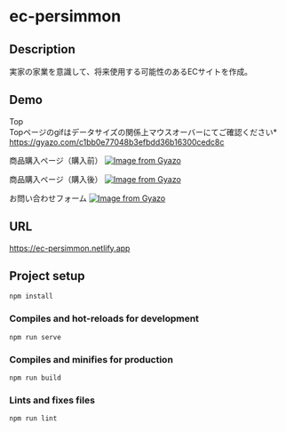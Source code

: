 # ec-persimmon

## Description

実家の家業を意識して、将来使用する可能性のあるECサイトを作成。

## Demo
Top<br>
Topページのgifはデータサイズの関係上マウスオーバーにてご確認ください*
https://gyazo.com/c1bb0e77048b3efbdd36b16300cedc8c

商品購入ページ（購入前）
[![Image from Gyazo](https://i.gyazo.com/8e7da9a9758de7efdbebd073b73adf93.gif)](https://gyazo.com/8e7da9a9758de7efdbebd073b73adf93)

商品購入ページ（購入後）
[![Image from Gyazo](https://i.gyazo.com/6a6bdfd9a602ec64514d7233e49d96f4.gif)](https://gyazo.com/6a6bdfd9a602ec64514d7233e49d96f4)

お問い合わせフォーム
[![Image from Gyazo](https://i.gyazo.com/f144ab7c9aeb110e1e826dd69a7657bb.gif)](https://gyazo.com/f144ab7c9aeb110e1e826dd69a7657bb)

## URL

https://ec-persimmon.netlify.app







## Project setup
```
npm install
```

### Compiles and hot-reloads for development
```
npm run serve
```

### Compiles and minifies for production
```
npm run build
```

### Lints and fixes files
```
npm run lint
```
